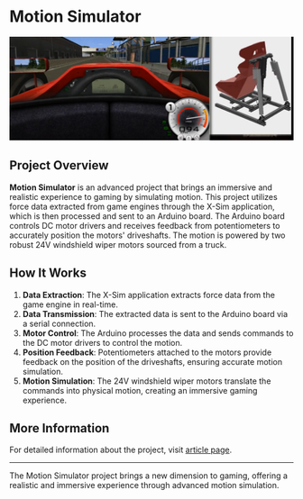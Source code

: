 # Motion Simulator

![Motion Simulator Image](motion-simulator.jpg)

## Project Overview

**Motion Simulator** is an advanced project that brings an immersive and realistic experience to gaming by simulating motion. This project utilizes force data extracted from game engines through the X-Sim application, which is then processed and sent to an Arduino board. The Arduino board controls DC motor drivers and receives feedback from potentiometers to accurately position the motors' driveshafts. The motion is powered by two robust 24V windshield wiper motors sourced from a truck.

## How It Works

1. **Data Extraction**: The X-Sim application extracts force data from the game engine in real-time.
2. **Data Transmission**: The extracted data is sent to the Arduino board via a serial connection.
3. **Motor Control**: The Arduino processes the data and sends commands to the DC motor drivers to control the motion.
4. **Position Feedback**: Potentiometers attached to the motors provide feedback on the position of the driveshafts, ensuring accurate motion simulation.
5. **Motion Simulation**: The 24V windshield wiper motors translate the commands into physical motion, creating an immersive gaming experience.

## More Information

For detailed information about the project, visit [article page](https://www.linkedin.com/pulse/motion-simulation-2dof-aristarchos-tzatzos/).

---

The Motion Simulator project brings a new dimension to gaming, offering a realistic and immersive experience through advanced motion simulation.
